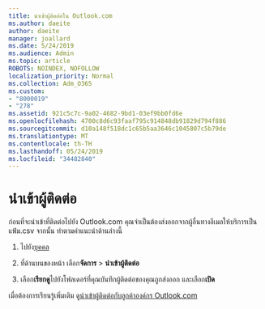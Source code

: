 ```yaml
---
title: นำเข้าผู้ติดต่อใน Outlook.com
ms.author: daeite
author: daeite
manager: joallard
ms.date: 5/24/2019
ms.audience: Admin
ms.topic: article
ROBOTS: NOINDEX, NOFOLLOW
localization_priority: Normal
ms.collection: Adm_O365
ms.custom:
- "8000019"
- "278"
ms.assetid: 921c5c7c-9a02-4682-9bd1-03ef9bb0fd6e
ms.openlocfilehash: 4700c8d6c93faaf795c914848db91829d794f886
ms.sourcegitcommit: d10a148f518dc1c65b5aa3646c1045807c5b79de
ms.translationtype: MT
ms.contentlocale: th-TH
ms.lasthandoff: 05/24/2019
ms.locfileid: "34482840"
---
```

# <a name="import-contacts"></a>นำเข้าผู้ติดต่อ

ก่อนที่จะนำเข้าที่ติดต่อไปยัง Outlook.com คุณจำเป็นต้องส่งออกจากผู้อื่นทางอีเมลให้บริการเป็นแฟ้ม.csv จากนั้น ทำตามคำแนะนำด้านล่างนี้
  
1. ไปยัง[บุคคล](https://outlook.live.com/people/)

2. ที่ด้านบนของหน้า เลือก**จัดการ** \> **นำเข้าผู้ติดต่อ**

3. เลือก**เรียกดู**ไปยังโฟลเดอร์ที่คุณบันทึกผู้ติดต่อของคุณถูกส่งออก และเลือก**เปิด**

เมื่อต้องการเรียนรู้เพิ่มเติม ดู[นำเข้าผู้ติดต่อกับลูกค้าองค์กร Outlook.com](https://go.microsoft.com/fwlink/p/?linkid=873136)